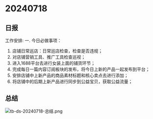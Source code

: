 # 20240718

## 日报
工作安排:
一. 今日必做事项：
1. 店铺日常巡店：日常巡店检查，检查是否违规；
2. 对店铺营销工具、推广工具检查巡视；
3. 进入1688平台去进行女装上面的铺货环节；
4. 完成每日一篇内容订阅板块的发布，将今日上新的产品一起发布到平台；
5. 安排店铺中上新产品的商品素材标题和核心卖点去进行添加；
6. 将店铺中的后期上新产品进行同步到公益宝贝，获取公益流量；

## 总结
![tb-ds-20240718-总结.png](tb-ds-20240718-总结.png)